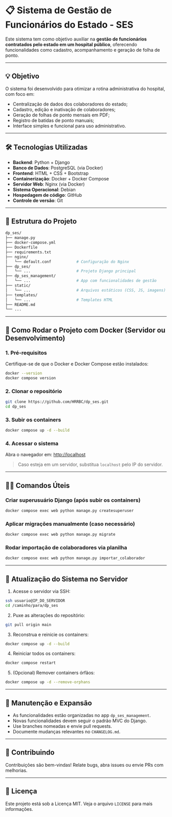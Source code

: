 # 📋 Sistema de Gestão de Funcionários do Estado - SES

Este sistema tem como objetivo auxiliar na **gestão de funcionários contratados pelo estado em um hospital público**, oferecendo funcionalidades como cadastro, acompanhamento e geração de folha de ponto.

---

## 💡 Objetivo

O sistema foi desenvolvido para otimizar a rotina administrativa do hospital, com foco em:

- Centralização de dados dos colaboradores do estado;  
- Cadastro, edição e inativação de colaboradores;  
- Geração de folhas de ponto mensais em PDF;  
- Registro de batidas de ponto manuais;  
- Interface simples e funcional para uso administrativo.

---

## 🛠️ Tecnologias Utilizadas

- **Backend**: Python + Django  
- **Banco de Dados**: PostgreSQL (via Docker)  
- **Frontend**: HTML + CSS + Bootstrap  
- **Containerização**: Docker + Docker Compose  
- **Servidor Web**: Nginx (via Docker)  
- **Sistema Operacional**: Debian  
- **Hospedagem de código**: GitHub  
- **Controle de versão**: Git

---

## 📁 Estrutura do Projeto

```bash
dp_ses/
├── manage.py
├── docker-compose.yml
├── Dockerfile
├── requirements.txt
├── nginx/
│   └── default.conf           # Configuração do Nginx
├── dp_ses/
│   └── ...                    # Projeto Django principal
├── dp_ses_management/
│   └── ...                    # App com funcionalidades de gestão
├── static/
│   └── ...                    # Arquivos estáticos (CSS, JS, imagens)
├── templates/
│   └── ...                    # Templates HTML
├── README.md
└── ...
```

---

## 🚀 Como Rodar o Projeto com Docker (Servidor ou Desenvolvimento)

### 1. Pré-requisitos

Certifique-se de que o Docker e Docker Compose estão instalados:

```bash
docker --version
docker compose version
```

### 2. Clonar o repositório

```bash
git clone https://github.com/HRRBC/dp_ses.git
cd dp_ses
```

### 3. Subir os containers

```bash
docker compose up -d --build
```

### 4. Acessar o sistema

Abra o navegador em: [http://localhost](http://localhost)

> Caso esteja em um servidor, substitua `localhost` pelo IP do servidor.

---

## 🧑‍💻 Comandos Úteis

### Criar superusuário Django (após subir os containers)

```bash
docker compose exec web python manage.py createsuperuser
```

### Aplicar migrações manualmente (caso necessário)

```bash
docker compose exec web python manage.py migrate
```

### Rodar importação de colaboradores via planilha

```bash
docker compose exec web python manage.py importar_colaborador
```

---

## 🔁 Atualização do Sistema no Servidor

1. Acesse o servidor via SSH:

```bash
ssh usuario@IP_DO_SERVIDOR
cd /caminho/para/dp_ses
```

2. Puxe as alterações do repositório:

```bash
git pull origin main
```

3. Reconstrua e reinicie os containers:

```bash
docker compose up -d --build
```

4. Reiniciar todos os containers:

```bash
docker compose restart
```
5. (Opcional) Remover containers órfãos:

```bash
docker compose up -d --remove-orphans
```

---


## 🔧 Manutenção e Expansão

- As funcionalidades estão organizadas no app `dp_ses_management`.  
- Novas funcionalidades devem seguir o padrão MVC do Django.  
- Use branches nomeadas e envie pull requests.  
- Documente mudanças relevantes no `CHANGELOG.md`.

---

## 👥 Contribuindo

Contribuições são bem-vindas! Relate bugs, abra issues ou envie PRs com melhorias.

---

## 📄 Licença

Este projeto está sob a Licença MIT. Veja o arquivo `LICENSE` para mais informações.
